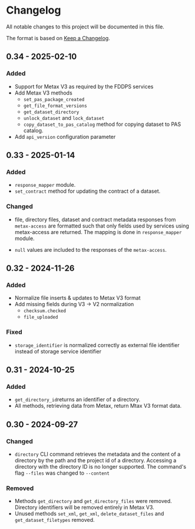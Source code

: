 # Changelog

All notable changes to this project will be documented in this file.

The format is based on [Keep a Changelog](https://keepachangelog.com/en/1.1.0/).

## 0.34 - 2025-02-10

### Added

- Support for Metax V3 as required by the FDDPS services
- Add Metax V3 methods
  - `set_pas_package_created`
  - `get_file_format_versions`
  - `get_dataset_directory`
  - `unlock_dataset` and `lock_dataset`
  - `copy_dataset_to_pas_catalog` method for copying dataset to PAS catalog.
- Add `api_version` configuration parameter

## 0.33 - 2025-01-14

### Added

- `response_mapper` module.
- `set_contract` method for updating the contract of a dataset.

### Changed

- file, directory files, dataset and contract metadata responses from `metax-access` are formatted such that only fields used by services using metax-access are returned. The mapping is done in `response_mapper` module.

- `null` values are included to the responses of the `metax-access`.

## 0.32 - 2024-11-26

### Added

- Normalize file inserts & updates to Metax V3 format
- Add missing fields during V3 -> V2 normalization
  - `checksum.checked`
  - `file_uploaded`

### Fixed

- `storage_identifier` is normalized correctly as external file identifier instead of storage service identifier

## 0.31 - 2024-10-25

### Added

- `get_directory_id`returns an identifier of a directory.
- All methods, retrieving data from Metax, return Mtax V3 format data.

## 0.30 - 2024-09-27

### Changed

- `directory` CLI command retrieves the metadata and the content of a directory by the path and the project id of a directory. Accessing a directory with the directory ID is no longer supported. The command's flag `--files` was changed to `--content`

### Removed

- Methods `get_directory` and `get_directory_files` were removed. Directory identifiers will be removed entirely in Metax V3.
- Unused methods `set_xml`, `get_xml`, `delete_dataset_files` and `get_dataset_filetypes` removed.
